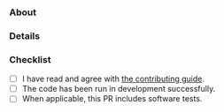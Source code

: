 ### About

<!---
  Describe the improvement or problem this PR is addressing.
-->

### Details

<!---
  Describe the way this PR addresses the improvement or problem.
  Add as much detail as you can to help reviewers understand your changes.
  When applicable, include any alternatives and tradeoffs you considered.
-->

### Checklist

- [ ] I have read and agree with [the contributing guide](https://github.com/crate/dbt-cratedb2/blob/main/CONTRIBUTING.md).
- [ ] The code has been run in development successfully.
- [ ] When applicable, this PR includes software tests.
